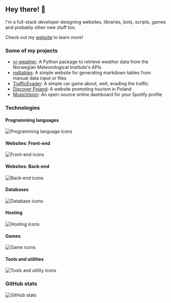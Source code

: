 ## Hey there! 👋

I'm a full-stack developer designing websites, libraries, bots, scripts, games and probably other new stuff too.

Check out my [website](https://zerowave.pages.dev/) to learn more!

### Some of my projects

- [yr-weather](https://github.com/ZeroWave022/yr-weather): A Python package to retrieve weather data from the Norwegian Meteorological Institute's APIs
- [mdtables](https://mdtables.pages.dev/): A simple website for generating markdown tables from manual data input or files
- [TrafficEvader](https://github.com/ZeroWave022/TrafficEvader): A simple car game about, well, evading the traffic
- [Discover Poland](https://github.com/ZeroWave022/DiscoverPoland): A website promoting tourism in Poland
- [MusicVision](https://github.com/ZeroWave022/MusicVision): An open-source online dashboard for your Spotify profile

### Technologies

#### Programming languages

![Programming language icons](https://skillicons.dev/icons?i=py,ts,js,cs,cpp)

#### Websites: Front-end

![Front-end icons](https://skillicons.dev/icons?i=html,css,react)

#### Websites: Back-end

![Back-end icons](https://skillicons.dev/icons?i=nginx,nextjs,express,flask,jquery)

#### Databases

![Database icons](https://skillicons.dev/icons?i=mongodb,postgres,mysql)

#### Hosting

![Hosting icons](https://skillicons.dev/icons?i=cloudflare,netlify,raspberrypi)

#### Games

![Game icons](https://skillicons.dev/icons?i=unity)

#### Tools and utilities

![Tools and utility icons](https://skillicons.dev/icons?i=git,github,md,postman)

### GitHub stats

![GitHub stats](https://github-readme-stats.vercel.app/api?username=ZeroWave022&theme=tokyonight&hide_border=true&show_icons=true&count_private=true)
